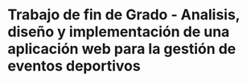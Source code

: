 # Trabajo de fin de Grado - Analisis, diseño y implementación de una aplicación web para la gestión de eventos deportivos
 

